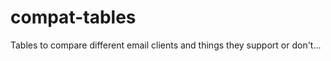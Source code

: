 compat-tables
=============

Tables to compare different email clients and things they support or don't...
